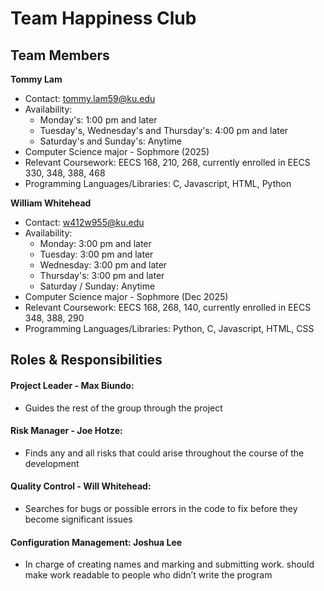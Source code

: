 # Team Happiness Club

## Team Members
**Tommy Lam**
- Contact: tommy.lam59@ku.edu
- Availability:
  - Monday's: 1:00 pm and later
  - Tuesday's, Wednesday's and Thursday's: 4:00 pm and later
  - Saturday's and Sunday's: Anytime
- Computer Science major - Sophmore (2025)
- Relevant Coursework: EECS 168, 210, 268, currently enrolled in EECS 330, 348, 388, 468
- Programming Languages/Libraries: C, Javascript, HTML, Python

**William Whitehead**
- Contact: w412w955@ku.edu
- Availability:
  - Monday: 3:00 pm and later
  - Tuesday: 3:00 pm and later
  - Wednesday: 3:00 pm and later
  - Thursday's: 3:00 pm and later
  - Saturday / Sunday: Anytime
- Computer Science major - Sophmore (Dec 2025)
- Relevant Coursework: EECS 168, 268, 140, currently enrolled in EECS 348, 388, 290
- Programming Languages/Libraries: Python, C, Javascript, HTML, CSS


## Roles & Responsibilities
#### Project Leader - Max Biundo:
- Guides the rest of the group through the project
#### Risk Manager - Joe Hotze:
- Finds any and all risks that could arise throughout the course of the development
#### Quality Control - Will Whitehead:
- Searches for bugs or possible errors in the code to fix before they become significant issues
#### Configuration Management: Joshua Lee
- In charge of creating names and marking and submitting work. should make work readable to people who didn’t write the program



